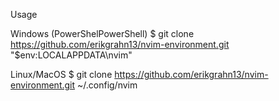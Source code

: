 Usage

Windows (PowerShelPowerShell)
  $ git clone https://github.com/erikgrahn13/nvim-environment.git "$env:LOCALAPPDATA\nvim" 


Linux/MacOS
  $ git clone https://github.com/erikgrahn13/nvim-environment.git ~/.config/nvim 

